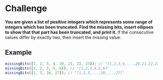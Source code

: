# Challenge

**You are given a list of positive integers which represents some range of integers which has been truncated. Find the missing bits, insert ellipses to show that that part has been truncated, and print it.** If the consecutive values differ by exactly two, then insert the missing value.

## Example

```js
missingBits([1, 2, 3, 4, 20, 21, 22, 23]); // "[1,2,3,4,...,20,21,22,23]"
missingBits([1, 2, 3, 5, 6]); // "[1,2,3,4,5,6]"
missingBits([1, 3, 20, 27]); // "[1,2,3,...,20,...,27]"
```
